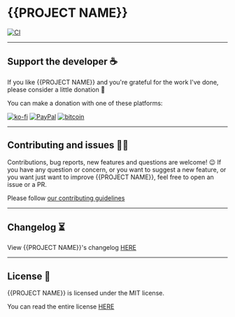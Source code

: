 # {{PROJECT NAME}}

[![CI](https://github.com/veeso-dev/fe-react-template/workflows/CI/badge.svg)](https://github.com/veeso-dev/fe-react-template/actions)

---

## Support the developer ☕

If you like {{PROJECT NAME}} and you're grateful for the work I've done, please consider a little donation 🥳

You can make a donation with one of these platforms:

[![ko-fi](https://img.shields.io/badge/Ko--fi-F16061?style=for-the-badge&logo=ko-fi&logoColor=white)](https://ko-fi.com/veeso)
[![PayPal](https://img.shields.io/badge/PayPal-00457C?style=for-the-badge&logo=paypal&logoColor=white)](https://www.paypal.me/chrisintin)
[![bitcoin](https://img.shields.io/badge/Bitcoin-ff9416?style=for-the-badge&logo=bitcoin&logoColor=white)](https://btc.com/bc1qvlmykjn7htz0vuprmjrlkwtv9m9pan6kylsr8w)

---

## Contributing and issues 🤝🏻

Contributions, bug reports, new features and questions are welcome! 😉
If you have any question or concern, or you want to suggest a new feature, or you want just want to improve {{PROJECT NAME}}, feel free to open an issue or a PR.

Please follow [our contributing guidelines](CONTRIBUTING.md)

---

## Changelog ⏳

View {{PROJECT NAME}}'s changelog [HERE](CHANGELOG.md)

---

## License 📃

{{PROJECT NAME}} is licensed under the MIT license.

You can read the entire license [HERE](LICENSE)
